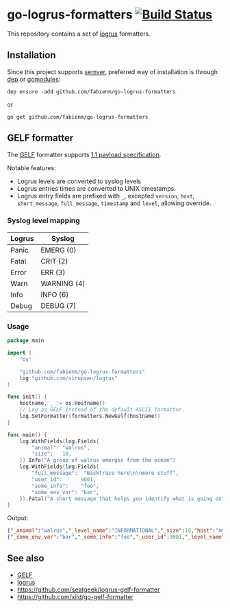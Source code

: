 # go-logrus-formatters [![Build Status](https://travis-ci.org/FabienM/go-logrus-formatters.svg?branch=master)](https://travis-ci.org/FabienM/go-logrus-formatters)

This repository contains a set of [logrus] formatters.

## Installation

Since this project supports [semver], preferred way of installation is through [dep] or [gomodules]:

```
dep ensure -add github.com/fabienm/go-logrus-formatters
```

or

```
go get github.com/fabienm/go-logrus-formatters
```

## GELF formatter

The [GELF] formatter supports [1.1 payload specification](http://docs.graylog.org/en/2.4/pages/gelf.html#gelf-payload-specification).

Notable features:

* Logrus levels are converted to syslog levels
* Logrus entries times are converted to UNIX timestamps. 
* Logrus entry fields are prefixed with `_`, excepted `version`, `host`, `short_message`, `full_message`, `timestamp` and `level`, allowing override.
 
### Syslog level mapping

| Logrus | Syslog      |
|--------|-------------|
| Panic  | EMERG (0)   |
| Fatal  | CRIT (2)    |
| Error  | ERR (3)     |
| Warn   | WARNING (4) |
| Info   | INFO (6)    |
| Debug  | DEBUG (7)   |

### Usage

```go
package main

import (
	"os"

	"github.com/fabienm/go-logrus-formatters"
	log "github.com/sirupsen/logrus"
)

func init() {
	hostname, _ := os.Hostname()
	// Log as GELF instead of the default ASCII formatter.
	log.SetFormatter(formatters.NewGelf(hostname))
}

func main() {
	log.WithFields(log.Fields{
		"animal": "walrus",
		"size":   10,
	}).Info("A group of walrus emerges from the ocean")
	log.WithFields(log.Fields{
		"full_message":  "Backtrace here\n\nmore stuff",
		"user_id":      9001,
		"some_info":    "foo",
		"some_env_var": "bar",
	}).Fatal("A short message that helps you identify what is going on")
}
```

Output:

```json
{"_animal":"walrus","_level_name":"INFORMATIONAL","_size":10,"host":"mylaptop","level":6,"short_message":"A group of walrus emerges from the ocean","timestamp":1522937330.7570872,"version":"1.1"}
{"_some_env_var":"bar","_some_info":"foo","_user_id":9001,"_level_name":"CRITICAL","full_message":"Backtrace here\n\nmore stuff","host":"mylaptop","level":2,"short_message":"A short message that helps you identify what is going on","timestamp":1522937330.7573297,"version":"1.1"}
```

## See also

* [GELF]
* [logrus]
* https://github.com/seatgeek/logrus-gelf-formatter
* https://github.com/xild/go-gelf-formatter

[dep]: https://golang.github.io/dep/
[gomodules]: https://github.com/golang/go/wiki/Modules
[semver]: https://semver.org/
[logrus]: https://github.com/sirupsen/logrus
[GELF]: http://docs.graylog.org/en/2.4/pages/gelf.html
